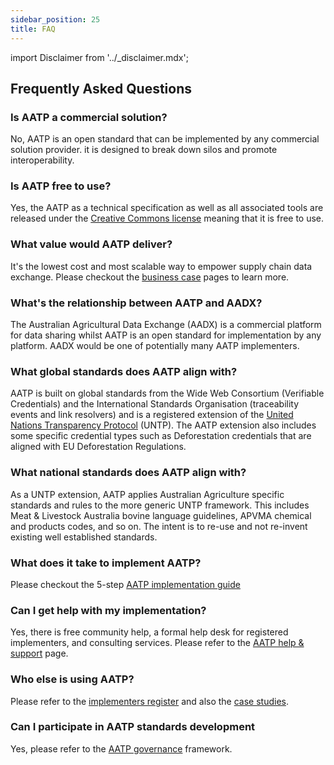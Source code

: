 ```yaml
---
sidebar_position: 25
title: FAQ
---
```


import Disclaimer from '../\_disclaimer.mdx';

<Disclaimer />

## Frequently Asked Questions


### Is AATP a commercial solution?  

No, AATP is an open standard that can be implemented by any commercial solution provider.  it is designed to break down silos and promote interoperability.

### Is AATP free to use?

Yes, the AATP as a technical specification as well as all associated tools are released under the [Creative Commons license](Governance#licensing) meaning that it is free to use. 

### What value would AATP deliver?

It's the lowest cost and most scalable way to empower supply chain data exchange. Please checkout the [business case](../business-case) pages to learn more. 

### What's the relationship between AATP and AADX?

The Australian Agricultural Data Exchange (AADX) is a commercial platform for data sharing whilst AATP is an open standard for implementation by any platform. AADX would be one of potentially many AATP implementers. 

### What global standards does AATP align with?

AATP is built on global standards from the Wide Web Consortium (Verifiable Credentials) and the International Standards Organisation (traceability events and link resolvers) and is a registered extension of the [United Nations Transparency Protocol](https://uncefact.github.io/spec-untp/) (UNTP). The AATP extension also includes some specific credential types such as Deforestation credentials that are aligned with EU Deforestation Regulations. 

### What national standards does AATP align with?

As a UNTP extension, AATP applies Australian Agriculture specific standards and rules to the more generic UNTP framework. This includes Meat & Livestock Australia bovine language guidelines, APVMA chemical and products codes, and so on.  The intent is to re-use and not re-invent existing well established standards. 

### What does it take to implement AATP?

Please checkout the 5-step [AATP implementation guide](../guidance)

### Can I get help with my implementation?

Yes, there is free community help, a formal help desk for registered implementers, and consulting services.  Please refer to the [AATP help & support](../guidance/Support) page.

### Who else is using AATP?

Please refer to the [implementers register](../register) and also the [case studies](../business-case/CaseStudies).  

### Can I participate in AATP standards development

Yes, please refer to the [AATP governance](../about/Governance) framework.




